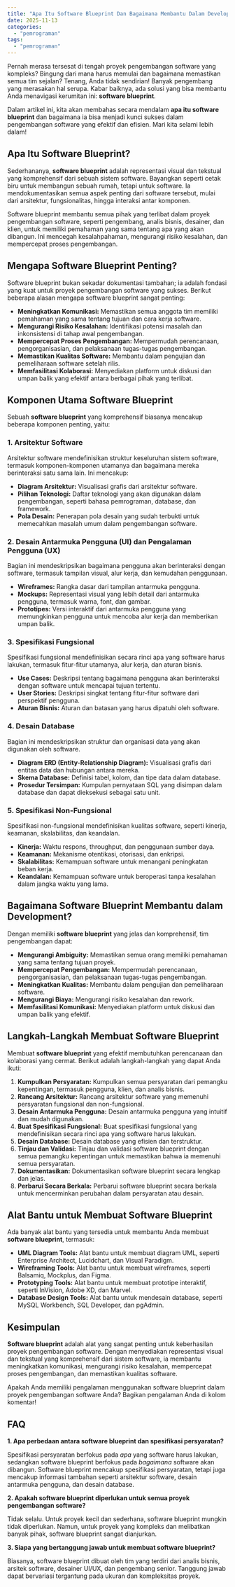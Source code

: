 ```yaml
---
title: "Apa Itu Software Blueprint Dan Bagaimana Membantu Dalam Development?"
date: 2025-11-13
categories: 
  - "pemrograman"
tags: 
  - "pemrograman"
---
```


Pernah merasa tersesat di tengah proyek pengembangan software yang kompleks? Bingung dari mana harus memulai dan bagaimana memastikan semua tim sejalan? Tenang, Anda tidak sendirian! Banyak pengembang yang merasakan hal serupa. Kabar baiknya, ada solusi yang bisa membantu Anda menavigasi kerumitan ini: **software blueprint**.

Dalam artikel ini, kita akan membahas secara mendalam **apa itu software blueprint** dan bagaimana ia bisa menjadi kunci sukses dalam pengembangan software yang efektif dan efisien. Mari kita selami lebih dalam!

## Apa Itu Software Blueprint?

Sederhananya, **software blueprint** adalah representasi visual dan tekstual yang komprehensif dari sebuah sistem software. Bayangkan seperti cetak biru untuk membangun sebuah rumah, tetapi untuk software. Ia mendokumentasikan semua aspek penting dari software tersebut, mulai dari arsitektur, fungsionalitas, hingga interaksi antar komponen.

Software blueprint membantu semua pihak yang terlibat dalam proyek pengembangan software, seperti pengembang, analis bisnis, desainer, dan klien, untuk memiliki pemahaman yang sama tentang apa yang akan dibangun. Ini mencegah kesalahpahaman, mengurangi risiko kesalahan, dan mempercepat proses pengembangan.

## Mengapa Software Blueprint Penting?

Software blueprint bukan sekadar dokumentasi tambahan; ia adalah fondasi yang kuat untuk proyek pengembangan software yang sukses. Berikut beberapa alasan mengapa software blueprint sangat penting:

- **Meningkatkan Komunikasi:** Memastikan semua anggota tim memiliki pemahaman yang sama tentang tujuan dan cara kerja software.
- **Mengurangi Risiko Kesalahan:** Identifikasi potensi masalah dan inkonsistensi di tahap awal pengembangan.
- **Mempercepat Proses Pengembangan:** Mempermudah perencanaan, pengorganisasian, dan pelaksanaan tugas-tugas pengembangan.
- **Memastikan Kualitas Software:** Membantu dalam pengujian dan pemeliharaan software setelah rilis.
- **Memfasilitasi Kolaborasi:** Menyediakan platform untuk diskusi dan umpan balik yang efektif antara berbagai pihak yang terlibat.

## Komponen Utama Software Blueprint

Sebuah **software blueprint** yang komprehensif biasanya mencakup beberapa komponen penting, yaitu:

### 1\. Arsitektur Software

Arsitektur software mendefinisikan struktur keseluruhan sistem software, termasuk komponen-komponen utamanya dan bagaimana mereka berinteraksi satu sama lain. Ini mencakup:

- **Diagram Arsitektur:** Visualisasi grafis dari arsitektur software.
- **Pilihan Teknologi:** Daftar teknologi yang akan digunakan dalam pengembangan, seperti bahasa pemrograman, database, dan framework.
- **Pola Desain:** Penerapan pola desain yang sudah terbukti untuk memecahkan masalah umum dalam pengembangan software.

### 2\. Desain Antarmuka Pengguna (UI) dan Pengalaman Pengguna (UX)

Bagian ini mendeskripsikan bagaimana pengguna akan berinteraksi dengan software, termasuk tampilan visual, alur kerja, dan kemudahan penggunaan.

- **Wireframes:** Rangka dasar dari tampilan antarmuka pengguna.
- **Mockups:** Representasi visual yang lebih detail dari antarmuka pengguna, termasuk warna, font, dan gambar.
- **Prototipes:** Versi interaktif dari antarmuka pengguna yang memungkinkan pengguna untuk mencoba alur kerja dan memberikan umpan balik.

### 3\. Spesifikasi Fungsional

Spesifikasi fungsional mendefinisikan secara rinci apa yang software harus lakukan, termasuk fitur-fitur utamanya, alur kerja, dan aturan bisnis.

- **Use Cases:** Deskripsi tentang bagaimana pengguna akan berinteraksi dengan software untuk mencapai tujuan tertentu.
- **User Stories:** Deskripsi singkat tentang fitur-fitur software dari perspektif pengguna.
- **Aturan Bisnis:** Aturan dan batasan yang harus dipatuhi oleh software.

### 4\. Desain Database

Bagian ini mendeskripsikan struktur dan organisasi data yang akan digunakan oleh software.

- **Diagram ERD (Entity-Relationship Diagram):** Visualisasi grafis dari entitas data dan hubungan antara mereka.
- **Skema Database:** Definisi tabel, kolom, dan tipe data dalam database.
- **Prosedur Tersimpan:** Kumpulan pernyataan SQL yang disimpan dalam database dan dapat dieksekusi sebagai satu unit.

### 5\. Spesifikasi Non-Fungsional

Spesifikasi non-fungsional mendefinisikan kualitas software, seperti kinerja, keamanan, skalabilitas, dan keandalan.

- **Kinerja:** Waktu respons, throughput, dan penggunaan sumber daya.
- **Keamanan:** Mekanisme otentikasi, otorisasi, dan enkripsi.
- **Skalabilitas:** Kemampuan software untuk menangani peningkatan beban kerja.
- **Keandalan:** Kemampuan software untuk beroperasi tanpa kesalahan dalam jangka waktu yang lama.

## Bagaimana Software Blueprint Membantu dalam Development?

Dengan memiliki **software blueprint** yang jelas dan komprehensif, tim pengembangan dapat:

- **Mengurangi Ambiguity:** Memastikan semua orang memiliki pemahaman yang sama tentang tujuan proyek.
- **Mempercepat Pengembangan:** Mempermudah perencanaan, pengorganisasian, dan pelaksanaan tugas-tugas pengembangan.
- **Meningkatkan Kualitas:** Membantu dalam pengujian dan pemeliharaan software.
- **Mengurangi Biaya:** Mengurangi risiko kesalahan dan rework.
- **Memfasilitasi Komunikasi:** Menyediakan platform untuk diskusi dan umpan balik yang efektif.

## Langkah-Langkah Membuat Software Blueprint

Membuat **software blueprint** yang efektif membutuhkan perencanaan dan kolaborasi yang cermat. Berikut adalah langkah-langkah yang dapat Anda ikuti:

1. **Kumpulkan Persyaratan:** Kumpulkan semua persyaratan dari pemangku kepentingan, termasuk pengguna, klien, dan analis bisnis.
2. **Rancang Arsitektur:** Rancang arsitektur software yang memenuhi persyaratan fungsional dan non-fungsional.
3. **Desain Antarmuka Pengguna:** Desain antarmuka pengguna yang intuitif dan mudah digunakan.
4. **Buat Spesifikasi Fungsional:** Buat spesifikasi fungsional yang mendefinisikan secara rinci apa yang software harus lakukan.
5. **Desain Database:** Desain database yang efisien dan terstruktur.
6. **Tinjau dan Validasi:** Tinjau dan validasi software blueprint dengan semua pemangku kepentingan untuk memastikan bahwa ia memenuhi semua persyaratan.
7. **Dokumentasikan:** Dokumentasikan software blueprint secara lengkap dan jelas.
8. **Perbarui Secara Berkala:** Perbarui software blueprint secara berkala untuk mencerminkan perubahan dalam persyaratan atau desain.

## Alat Bantu untuk Membuat Software Blueprint

Ada banyak alat bantu yang tersedia untuk membantu Anda membuat **software blueprint**, termasuk:

- **UML Diagram Tools:** Alat bantu untuk membuat diagram UML, seperti Enterprise Architect, Lucidchart, dan Visual Paradigm.
- **Wireframing Tools:** Alat bantu untuk membuat wireframes, seperti Balsamiq, Mockplus, dan Figma.
- **Prototyping Tools:** Alat bantu untuk membuat prototipe interaktif, seperti InVision, Adobe XD, dan Marvel.
- **Database Design Tools:** Alat bantu untuk mendesain database, seperti MySQL Workbench, SQL Developer, dan pgAdmin.

## Kesimpulan

**Software blueprint** adalah alat yang sangat penting untuk keberhasilan proyek pengembangan software. Dengan menyediakan representasi visual dan tekstual yang komprehensif dari sistem software, ia membantu meningkatkan komunikasi, mengurangi risiko kesalahan, mempercepat proses pengembangan, dan memastikan kualitas software.

Apakah Anda memiliki pengalaman menggunakan software blueprint dalam proyek pengembangan software Anda? Bagikan pengalaman Anda di kolom komentar!

## FAQ

**1\. Apa perbedaan antara software blueprint dan spesifikasi persyaratan?**

Spesifikasi persyaratan berfokus pada _apa_ yang software harus lakukan, sedangkan software blueprint berfokus pada _bagaimana_ software akan dibangun. Software blueprint mencakup spesifikasi persyaratan, tetapi juga mencakup informasi tambahan seperti arsitektur software, desain antarmuka pengguna, dan desain database.

**2\. Apakah software blueprint diperlukan untuk semua proyek pengembangan software?**

Tidak selalu. Untuk proyek kecil dan sederhana, software blueprint mungkin tidak diperlukan. Namun, untuk proyek yang kompleks dan melibatkan banyak pihak, software blueprint sangat dianjurkan.

**3\. Siapa yang bertanggung jawab untuk membuat software blueprint?**

Biasanya, software blueprint dibuat oleh tim yang terdiri dari analis bisnis, arsitek software, desainer UI/UX, dan pengembang senior. Tanggung jawab dapat bervariasi tergantung pada ukuran dan kompleksitas proyek.

